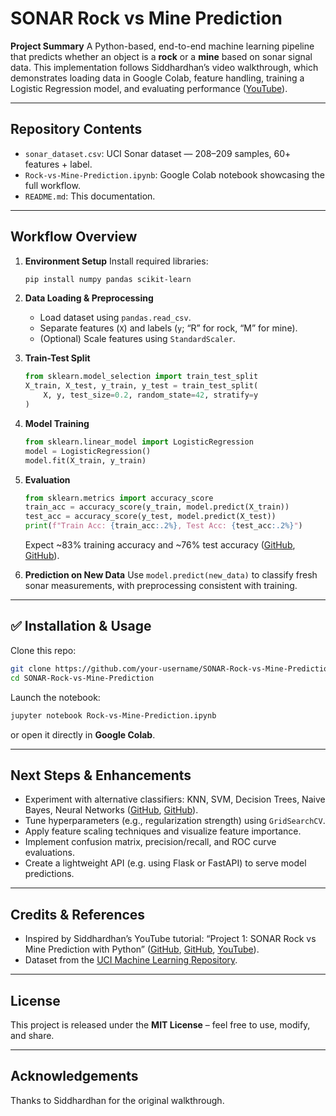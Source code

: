 # SONAR Rock vs Mine Prediction 

**Project Summary**
A Python-based, end-to-end machine learning pipeline that predicts whether an object is a **rock** or a **mine** based on sonar signal data. This implementation follows Siddhardhan’s video walkthrough, which demonstrates loading data in Google Colab, feature handling, training a Logistic Regression model, and evaluating performance ([YouTube][1]).

---

##  Repository Contents

* `sonar_dataset.csv`: UCI Sonar dataset — 208–209 samples, 60+ features + label.
* `Rock-vs-Mine-Prediction.ipynb`: Google Colab notebook showcasing the full workflow.
* `README.md`: This documentation.

---

##  Workflow Overview

1. **Environment Setup**
   Install required libraries:

   ```bash
   pip install numpy pandas scikit-learn
   ```

2. **Data Loading & Preprocessing**

   * Load dataset using `pandas.read_csv`.
   * Separate features (`X`) and labels (`y`; “R” for rock, “M” for mine).
   * (Optional) Scale features using `StandardScaler`.

3. **Train-Test Split**

   ```python
   from sklearn.model_selection import train_test_split
   X_train, X_test, y_train, y_test = train_test_split(
       X, y, test_size=0.2, random_state=42, stratify=y
   )
   ```

4. **Model Training**

   ```python
   from sklearn.linear_model import LogisticRegression
   model = LogisticRegression()
   model.fit(X_train, y_train)
   ```

5. **Evaluation**

   ```python
   from sklearn.metrics import accuracy_score
   train_acc = accuracy_score(y_train, model.predict(X_train))
   test_acc = accuracy_score(y_test, model.predict(X_test))
   print(f"Train Acc: {train_acc:.2%}, Test Acc: {test_acc:.2%}")
   ```

   Expect \~83% training accuracy and \~76% test accuracy ([GitHub][2], [GitHub][3]).

6. **Prediction on New Data**
   Use `model.predict(new_data)` to classify fresh sonar measurements, with preprocessing consistent with training.

---

## ✅ Installation & Usage

Clone this repo:

```bash
git clone https://github.com/your-username/SONAR-Rock-vs-Mine-Prediction.git
cd SONAR-Rock-vs-Mine-Prediction
```

Launch the notebook:

```bash
jupyter notebook Rock-vs-Mine-Prediction.ipynb
```

or open it directly in **Google Colab**.

---

##  Next Steps & Enhancements

* Experiment with alternative classifiers: KNN, SVM, Decision Trees, Naive Bayes, Neural Networks ([GitHub][4], [GitHub][2]).
* Tune hyperparameters (e.g., regularization strength) using `GridSearchCV`.
* Apply feature scaling techniques and visualize feature importance.
* Implement confusion matrix, precision/recall, and ROC curve evaluations.
* Create a lightweight API (e.g. using Flask or FastAPI) to serve model predictions.

---

##  Credits & References

* Inspired by Siddhardhan’s YouTube tutorial: “Project 1: SONAR Rock vs Mine Prediction with Python” ([GitHub][4], [GitHub][3], [YouTube][1]).
* Dataset from the [UCI Machine Learning Repository](https://archive.ics.uci.edu/ml/datasets/Connectionist+Bench+%28Sonar%2C+Mines+vs.+Rocks%29).

---

##  License

This project is released under the **MIT License** – feel free to use, modify, and share.

---

## Acknowledgements

Thanks to Siddhardhan for the original walkthrough.

[1]: https://www.youtube.com/watch?v=fiz1ORTBGpY&utm_source=chatgpt.com "Project 1 : SONAR Rock vs Mine Prediction with Python - YouTube"
[2]: https://github.com/anoopalexz/Rock-vs.-Mine-Prediction-using-Sonar-Data-in-Python?utm_source=chatgpt.com "Rock-vs.-Mine-Prediction-using-Sonar-Data-in-Python - GitHub"
[3]: https://github.com/codersb04/rock-vs-mine-prediction?utm_source=chatgpt.com "GitHub - codersb04/rock-vs-mine-prediction"
[4]: https://github.com/r1ya-r0y/SONAR-Rock-vs-Mine-Prediction?utm_source=chatgpt.com "r1ya-r0y/SONAR-Rock-vs-Mine-Prediction - GitHub"
[5]: https://github.com/Monolina812/Rock-vs-Mine-Prediction?utm_source=chatgpt.com "GitHub - Monolina812/Rock-vs-Mine-Prediction"
